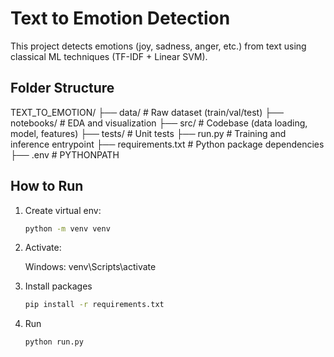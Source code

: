 # Text to Emotion Detection

This project detects emotions (joy, sadness, anger, etc.) from text using classical ML techniques (TF-IDF + Linear SVM).

##  Folder Structure
TEXT_TO_EMOTION/
├── data/ # Raw dataset (train/val/test)
├── notebooks/ # EDA and visualization
├── src/ # Codebase (data loading, model, features)
├── tests/ # Unit tests
├── run.py # Training and inference entrypoint
├── requirements.txt # Python package dependencies
├── .env # PYTHONPATH


## How to Run

1. Create virtual env:
   ```bash
   python -m venv venv 
2. Activate:

    Windows: venv\Scripts\activate

3. Install packages
    ```bash
   pip install -r requirements.txt
4. Run
    ```bash
    python run.py



